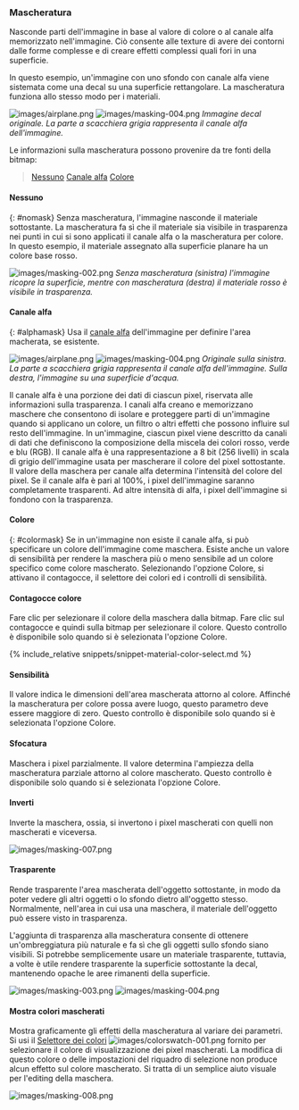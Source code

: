 
### Mascheratura
Nasconde parti dell'immagine in base al valore di colore o al canale alfa memorizzato nell'immagine. Ciò consente alle texture di avere dei contorni dalle forme complesse e di creare effetti complessi quali fori in una superficie.

In questo esempio, un'immagine con uno sfondo con canale alfa viene sistemata come una decal su una superficie rettangolare. La mascheratura funziona allo stesso modo per i materiali.

![images/airplane.png](images/airplane.png)  ![images/masking-004.png](images/masking-004.png)
*Immagine decal originale. La parte a scacchiera grigia rappresenta il canale alfa dell'immagine.*

Le informazioni sulla mascheratura possono provenire da tre fonti della bitmap:

> [Nessuno](#nomask)
> [Canale alfa](#alphamask)
> [Colore](#colormask)

#### Nessuno
{: #nomask}
Senza mascheratura, l'immagine nasconde il materiale sottostante. La mascheratura fa sì che il materiale sia visibile in trasparenza nei punti in cui si sono applicati il canale alfa o la mascheratura per colore. In questo esempio, il materiale assegnato alla superficie planare ha un colore base rosso.

![images/masking-002.png](images/masking-002.png)
*Senza mascheratura (sinistra) l'immagine ricopre la superficie, mentre con mascheratura (destra) il materiale rosso è visibile in trasparenza.*

#### Canale alfa
{: #alphamask}
Usa il [canale alfa](environment-tab.html#alpha) dell'immagine per definire l'area macherata, se esistente.

![images/airplane.png](images/airplane.png)  ![images/masking-004.png](images/masking-004.png)
*Originale sulla sinistra. La parte a scacchiera grigia rappresenta il canale alfa dell'immagine. Sulla destra, l'immagine su una superficie d'acqua.*

Il canale alfa è una porzione dei dati di ciascun pixel, riservata alle informazioni sulla trasparenza. I canali alfa creano e memorizzano maschere che consentono di isolare e proteggere parti di un'immagine quando si applicano un colore, un filtro o altri effetti che possono influire sul resto dell'immagine. In un'immagine, ciascun pixel viene descritto da canali di dati che definiscono la composizione della miscela dei colori rosso, verde e blu (RGB). Il canale alfa è una rappresentazione a 8 bit (256 livelli) in scala di grigio dell'immagine usata per mascherare il colore del pixel sottostante. Il valore della maschera per canale alfa determina l'intensità del colore del pixel. Se il canale alfa è pari al 100%, i pixel dell'immagine saranno completamente trasparenti.  Ad altre intensità di alfa, i pixel dell'immagine si fondono con la trasparenza.

#### Colore
{: #colormask}
Se in un'immagine non esiste il canale alfa, si può specificare un colore dell'immagine come maschera. Esiste anche un valore di sensibilità per rendere la maschera più o meno sensibile ad un colore specifico come colore mascherato. Selezionando l'opzione Colore, si attivano il contagocce, il selettore dei colori ed i controlli di sensibilità.

#### Contagocce colore
Fare clic per selezionare il colore della maschera dalla bitmap. Fare clic sul contagocce e quindi sulla bitmap per selezionare il colore. Questo controllo è disponibile solo quando si è selezionata l'opzione Colore.

{% include_relative snippets/snippet-material-color-select.md %}

#### Sensibilità
Il valore indica le dimensioni dell'area mascherata attorno al colore. Affinché la mascheratura per colore possa avere luogo, questo parametro deve essere maggiore di zero. Questo controllo è disponibile solo quando si è selezionata l'opzione Colore.

#### Sfocatura
Maschera i pixel parzialmente. Il valore determina l'ampiezza della mascheratura parziale attorno al colore mascherato. Questo controllo è disponibile solo quando si è selezionata l'opzione Colore.

#### Inverti
Inverte la maschera, ossia, si invertono i pixel mascherati con quelli non mascherati e viceversa.
<!-- TODO: Does this make sense? -->

![images/masking-007.png](images/masking-007.png)  

#### Trasparente
Rende trasparente l'area mascherata dell'oggetto sottostante, in modo da poter vedere gli altri oggetti o lo sfondo dietro all'oggetto stesso. Normalmente, nell'area in cui usa una maschera, il materiale dell'oggetto può essere visto in trasparenza.

L'aggiunta di trasparenza alla mascheratura consente di ottenere un'ombreggiatura più naturale e fa sì che gli oggetti sullo sfondo siano visibili. Si potrebbe semplicemente usare un materiale trasparente, tuttavia, a volte è utile rendere trasparente la superficie sottostante la decal, mantenendo opache le aree rimanenti della superficie.

![images/masking-003.png](images/masking-003.png)    ![images/masking-004.png](images/masking-004.png)

#### Mostra colori mascherati
Mostra graficamente gli effetti della mascheratura al variare dei parametri. Si usi il [Selettore dei colori](select-color.html) ![images/colorswatch-001.png](images/colorswatch-001.png) fornito per selezionare il colore di visualizzazione dei pixel mascherati. La modifica di questo colore o delle impostazioni del riquadro di selezione non produce alcun effetto sul colore mascherato. Si tratta di un semplice aiuto visuale per l'editing della maschera.

![images/masking-008.png](images/masking-008.png)